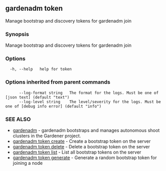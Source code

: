## gardenadm token

Manage bootstrap and discovery tokens for gardenadm join

### Synopsis

Manage bootstrap and discovery tokens for gardenadm join

### Options

```
  -h, --help   help for token
```

### Options inherited from parent commands

```
      --log-format string   The format for the logs. Must be one of [json text] (default "text")
      --log-level string    The level/severity for the logs. Must be one of [debug info error] (default "info")
```

### SEE ALSO

* [gardenadm](gardenadm.md)	 - gardenadm bootstraps and manages autonomous shoot clusters in the Gardener project.
* [gardenadm token create](gardenadm_token_create.md)	 - Create a bootstrap token on the server
* [gardenadm token delete](gardenadm_token_delete.md)	 - Delete a bootstrap token on the server
* [gardenadm token list](gardenadm_token_list.md)	 - List all bootstrap tokens on the server
* [gardenadm token generate](gardenadm_token_generate.md)	 - Generate a random bootstrap token for joining a node

